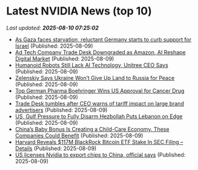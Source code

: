 # Latest NVIDIA News (top 10)
_Last updated: **2025-08-10 07:25:02**_

- [As Gaza faces starvation, reluctant Germany starts to curb support for Israel](https://biztoc.com/x/741b552c61967c6b) (Published: 2025-08-09)
- [Ad Tech Company Trade Desk Downgraded as Amazon, AI Reshape Digital Market](https://biztoc.com/x/0ad25108a0e67152) (Published: 2025-08-09)
- [Humanoid Robots Still Lack AI Technology, Unitree CEO Says](https://biztoc.com/x/3eb564b772edc0e3) (Published: 2025-08-09)
- [Zelenskiy Says Ukraine Won’t Give Up Land to Russia for Peace](https://biztoc.com/x/278cd2edff6dc07b) (Published: 2025-08-09)
- [Top German Pharma Boehringer Wins US Approval for Cancer Drug](https://biztoc.com/x/4d6c0f55eec190c4) (Published: 2025-08-09)
- [Trade Desk tumbles after CEO warns of tariff impact on large brand advertisers](https://biztoc.com/x/794ff9bda21a1f30) (Published: 2025-08-09)
- [US, Gulf Pressure to Fully Disarm Hezbollah Puts Lebanon on Edge](https://biztoc.com/x/613fd23e9ed913bf) (Published: 2025-08-09)
- [China’s Baby Bonus Is Creating a Child-Care Economy. These Companies Could Benefit](https://biztoc.com/x/e6fae9adc78b825f) (Published: 2025-08-09)
- [Harvard Reveals $117M BlackRock Bitcoin ETF Stake In SEC Filing – Details](https://bitcoinist.com/harvard-discloses-117m-blackrocks-spot-bitcoin-etf/) (Published: 2025-08-09)
- [US licenses Nvidia to export chips to China, official says](https://biztoc.com/x/343ab0016c3774db) (Published: 2025-08-09)
